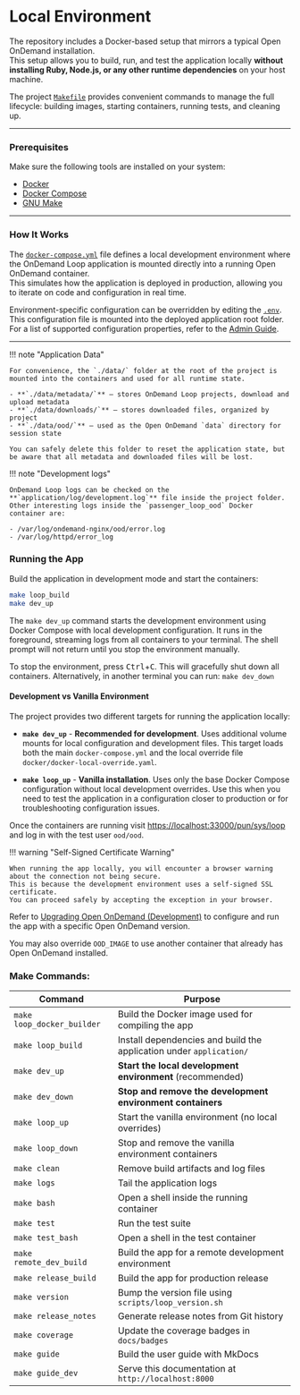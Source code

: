 # Local Environment

The repository includes a Docker-based setup that mirrors a typical Open OnDemand installation.  
This setup allows you to build, run, and test the application locally **without installing Ruby, Node.js, or any other runtime dependencies** on your host machine.

The project [`Makefile`](https://github.com/IQSS/ondemand-loop/blob/main/Makefile) provides convenient commands to manage the full lifecycle: building images, starting containers, running tests, and cleaning up.

---

### Prerequisites

Make sure the following tools are installed on your system:

- [Docker](https://www.docker.com/)
- [Docker Compose](https://docs.docker.com/compose/)
- [GNU Make](https://www.gnu.org/software/make/manual/make.html)

---

### How It Works

The [`docker-compose.yml`](https://github.com/IQSS/ondemand-loop/blob/main/docker-compose.yml) file defines a local development environment where the OnDemand Loop application is mounted directly into a running Open OnDemand container.  
This simulates how the application is deployed in production, allowing you to iterate on code and configuration in real time.

Environment-specific configuration can be overridden by editing the [`.env`](https://github.com/IQSS/ondemand-loop/blob/main/config/.env).
This configuration file is mounted into the deployed application root folder.
For a list of supported configuration properties, refer to the [Admin Guide](../admin/index.md).

---

!!! note "Application Data"

    For convenience, the `./data/` folder at the root of the project is mounted into the containers and used for all runtime state.

    - **`./data/metadata/`** – stores OnDemand Loop projects, download and upload metadata
    - **`./data/downloads/`** – stores downloaded files, organized by project
    - **`./data/ood/`** – used as the Open OnDemand `data` directory for session state

    You can safely delete this folder to reset the application state, but be aware that all metadata and downloaded files will be lost.

!!! note "Development logs"

    OnDemand Loop logs can be checked on the **`application/log/development.log`** file inside the project folder. 
    Other interesting logs inside the `passenger_loop_ood` Docker container are:

    - /var/log/ondemand-nginx/ood/error.log
    - /var/log/httpd/error_log


### Running the App
Build the application in development mode and start the containers:

```bash
make loop_build
make dev_up
```

The `make dev_up` command starts the development environment using Docker Compose with local development configuration.
It runs in the foreground, streaming logs from all containers to your terminal.
The shell prompt will not return until you stop the environment manually.

To stop the environment, press <kbd>Ctrl</kbd>+<kbd>C</kbd>. This will gracefully shut down all containers.
Alternatively, in another terminal you can run: `make dev_down`

#### Development vs Vanilla Environment

The project provides two different targets for running the application locally:

- **`make dev_up`** - **Recommended for development**. Uses additional volume mounts for local configuration and development files. This target loads both the main `docker-compose.yml` and the local override file `docker/docker-local-override.yaml`.

- **`make loop_up`** - **Vanilla installation**. Uses only the base Docker Compose configuration without local development overrides. Use this when you need to test the application in a configuration closer to production or for troubleshooting configuration issues.

Once the containers are running visit [https://localhost:33000/pun/sys/loop](https://localhost:33000/pun/sys/loop) and log in with the test user `ood/ood`.

!!! warning "Self-Signed Certificate Warning"
 
    When running the app locally, you will encounter a browser warning about the connection not being secure.  
    This is because the development environment uses a self-signed SSL certificate.  
    You can proceed safely by accepting the exception in your browser.

Refer to [Upgrading Open OnDemand (Development)](ood.md#upgrading-open-ondemand-development) to configure and run the app with a specific Open OnDemand version.

You may also override `OOD_IMAGE` to use another container that already has Open OnDemand installed.

### Make Commands:

| Command                   | Purpose                                                              |
|---------------------------|----------------------------------------------------------------------|
| `make loop_docker_builder`| Build the Docker image used for compiling the app                    |
| `make loop_build`         | Install dependencies and build the application under `application/`  |
| `make dev_up`             | **Start the local development environment** (recommended)            |
| `make dev_down`           | **Stop and remove the development environment containers**           |
| `make loop_up`            | Start the vanilla environment (no local overrides)                  |
| `make loop_down`          | Stop and remove the vanilla environment containers                   |
| `make clean`              | Remove build artifacts and log files                                 |
| `make logs`               | Tail the application logs                                            |
| `make bash`               | Open a shell inside the running container                            |
| `make test`               | Run the test suite                                                   |
| `make test_bash`          | Open a shell in the test container                                   |
| `make remote_dev_build`   | Build the app for a remote development environment                   |
| `make release_build`      | Build the app for production release                                 |
| `make version`            | Bump the version file using `scripts/loop_version.sh`                |
| `make release_notes`      | Generate release notes from Git history                              |
| `make coverage`           | Update the coverage badges in `docs/badges`                          |
| `make guide`              | Build the user guide with MkDocs                                     |
| `make guide_dev`          | Serve this documentation at `http://localhost:8000`                  |
